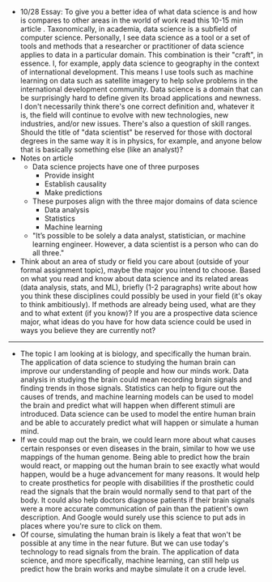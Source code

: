 - 10/28 Essay: To give you a better idea of what data science is and how is compares to other areas in the world of work read this 10-15 min article . Taxonomically, in academia, data science is a subfield of computer science. Personally, I see data science as a tool or a set of tools and methods that a researcher or practitioner of data science applies to data in a particular domain.  This combination is their "craft", in essence. I, for example, apply data science to geography in the context of international development. This means I use tools such as machine learning on data such as satellite imagery to help solve problems in the international development community. Data science is a domain that can be surprisingly hard to define given its broad applications and newness. I don't necessarily think there's one correct definition and, whatever it is, the field will continue to evolve with new technologies, new industries, and/or new issues. There's also a question of skill ranges. Should the title of "data scientist" be reserved for those with doctoral degrees in the same way it is in physics, for example, and anyone below that is basically something else (like an analyst)?
- Notes on article
    - Data science projects have one of three purposes
        - Provide insight
        - Establish causality
        - Make predictions
    - These purposes align with the three major domains of data science
        - Data analysis
        - Statistics
        - Machine learning
    - "It’s possible to be solely a data analyst, statistician, or machine learning engineer. However, a data scientist is a person who can do all three."
- Think about an area of study or field you care about (outside of your formal assignment topic), maybe the major you intend to choose. Based on what you read and know about data science and its related areas (data analysis, stats, and ML), briefly (1-2 paragraphs) write about how you think these disciplines could possibly be used in your field (it's okay to think ambitiously). If methods are already being used, what are they and to what extent (if you know)? If you are a prospective data science major, what ideas do you have for how data science could be used in ways you believe they are currently not?

---
- The topic I am looking at is biology, and specifically the human brain. The application of data science to studying the human brain can improve our understanding of people and how our minds work. Data analysis in studying the brain could mean recording brain signals and finding trends in those signals. Statistics can help to figure out the causes of trends, and machine learning models can be used to model the brain and predict what will happen when different stimuli are introduced. Data science can be used to model the entire human brain and be able to accurately predict what will happen or simulate a human mind. 
- If we could map out the brain, we could learn more about what causes certain responses or even diseases in the brain, similar to how we use mappings of the human genome. Being able to predict how the brain would react, or mapping out the human brain to see exactly what would happen, would be a huge advancement for many reasons. It would help to create prosthetics for people with disabilities if the prosthetic could read the signals that the brain would normally send to that part of the body. It could also help doctors diagnose patients if their brain signals were a more accurate communication of pain than the patient's own description. And Google would surely use this science to put ads in places where you're sure to click on them.
- Of course, simulating the human brain is likely a feat that won't be possible at any time in the near future. But we can use today's technology to read signals from the brain. The application of data science, and more specifically, machine learning, can still help us predict how the brain works and maybe simulate it on a crude level.
